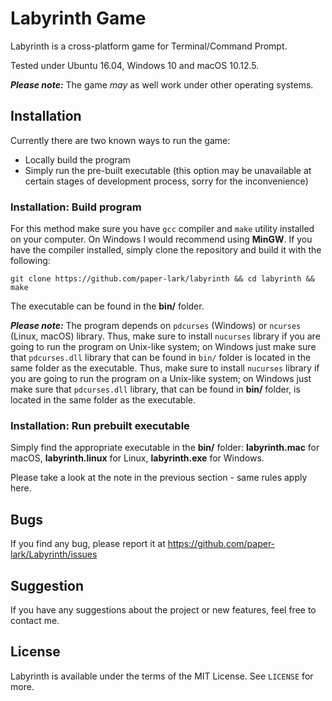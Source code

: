 # Labyrinth Game

Labyrinth is a cross-platform game for Terminal/Command Prompt.

Tested under Ubuntu 16.04, Windows 10 and macOS 10.12.5.

*__Please note:__* The game *may* as well work under other operating systems.


## Installation

Currently there are two known ways to run the game:

* Locally build the program
* Simply run the pre-built executable (this option may be unavailable at certain stages of development process, sorry for the inconvenience)

### Installation: Build program
For this method make sure you have ```gcc``` compiler and ```make``` utility installed on your computer. On Windows I would recommend using **MinGW**. If you have the compiler installed, simply clone the repository and build it with the following:

    git clone https://github.com/paper-lark/labyrinth && cd labyrinth && make
    
The executable can be found in the **bin/** folder.

*__Please note:__* The program depends on ```pdcurses``` (Windows) or ```ncurses``` (Linux, macOS) library.
Thus, make sure to install ```nucurses``` library if you are going to run the program on Unix-like system;
on Windows just make sure that ```pdcurses.dll``` library that can be found in ```bin/``` folder is located in the same folder as the executable.
Thus, make sure to install ```nucurses``` library if you are going to run the program on a Unix-like system;
on Windows just make sure that ```pdcurses.dll``` library, that can be found in **bin/** folder, is located in the same folder as the executable.

### Installation: Run prebuilt executable
Simply find the appropriate executable in the **bin/** folder: **labyrinth.mac** for macOS, 
                                                               **labyrinth.linux** for Linux,
                                                               **labyrinth.exe** for Windows.
                                                                 
Please take a look at the note in the previous section - same rules apply here.

## Bugs
If you find any bug, please report it at https://github.com/paper-lark/Labyrinth/issues

## Suggestion
If you have any suggestions about the project or new features, feel free to contact me.

## License
Labyrinth is available under the terms of the MIT License. See ```LICENSE``` for more.
